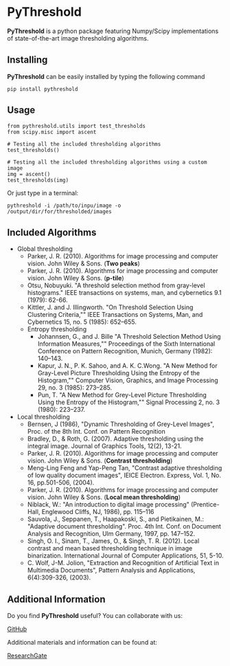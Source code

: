 # PyThreshold

**PyThreshold** is a python package featuring Numpy/Scipy implementations of state-of-the-art image thresholding algorithms.

## Installing

**PyThreshold** can be easily installed by typing the following command

    pip install pythreshold

## Usage

    from pythreshold.utils import test_thresholds
    from scipy.misc import ascent

    # Testing all the included thresholding algorithms
    test_thresholds()

    # Testing all the included thresholding algorithms using a custom image
    img = ascent()
    test_thresholds(img)

Or just type in a terminal:

    pythreshold -i /path/to/inpu/image -o /output/dir/for/thresholded/images

## Included Algorithms

* Global thresholding
    * Parker, J. R. (2010). Algorithms for image processing and
      computer vision. John Wiley & Sons. (**Two peaks**)
    * Parker, J. R. (2010). Algorithms for image processing and
      computer vision. John Wiley & Sons. (**p-tile**)
    * Otsu, Nobuyuki. "A threshold selection method from gray-level
      histograms." IEEE transactions on systems, man, and cybernetics
      9.1 (1979): 62-66.
    * Kittler, J. and J. Illingworth. "On Threshold Selection Using Clustering
      Criteria,"" IEEE Transactions on Systems, Man, and Cybernetics 15, no. 5
      (1985): 652–655.
    * Entropy thresholding
        * Johannsen, G., and J. Bille "A Threshold Selection Method Using
          Information Measures,"" Proceedings of the Sixth International Conference
          on Pattern Recognition, Munich, Germany (1982): 140–143.
        * Kapur, J. N., P. K. Sahoo, and A. K. C.Wong. "A New Method for Gray-Level
          Picture Thresholding Using the Entropy of the Histogram,"" Computer Vision,
          Graphics, and Image Processing 29, no. 3 (1985): 273–285.
        * Pun, T. "A New Method for Grey-Level Picture Thresholding Using the
          Entropy of the Histogram,"" Signal Processing 2, no. 3 (1980): 223–237.
* Local thresholding
    * Bernsen, J (1986), "Dynamic Thresholding of Grey-Level Images",
      Proc. of the 8th Int. Conf. on Pattern Recognition
    * Bradley, D., & Roth, G. (2007). Adaptive thresholding
      using the integral image. Journal of Graphics Tools, 12(2), 13-21.
    * Parker, J. R. (2010). Algorithms for image processing and
      computer vision. John Wiley & Sons. (**Contrast thresholding**)
    * Meng-Ling Feng and Yap-Peng Tan, "Contrast adaptive thresholding of
      low quality document images", IEICE Electron. Express, Vol. 1, No.
      16, pp.501-506, (2004).
    * Parker, J. R. (2010). Algorithms for image processing and
      computer vision. John Wiley & Sons. (**Local mean thresholding**)
    * Niblack, W.: "An introduction to digital image
      processing" (Prentice- Hall, Englewood Cliffs, NJ, 1986), pp. 115–116
    * Sauvola, J., Seppanen, T., Haapakoski, S., and Pietikainen, M.:
      "Adaptive document thresholding". Proc. 4th Int. Conf. on Document
      Analysis and Recognition, Ulm Germany, 1997, pp. 147–152.
    * Singh, O. I., Sinam, T., James, O., & Singh, T. R. (2012). Local contrast
      and mean based thresholding technique in image binarization. International
      Journal of Computer Applications, 51, 5-10.
    * C. Wolf, J-M. Jolion, "Extraction and Recognition of Artificial Text in
      Multimedia Documents", Pattern Analysis and Applications, 6(4):309-326, (2003).


## Additional Information

Do you find **PyThreshold** useful? You can collaborate with us:

[GitHub](https://github.com/manuelaguadomtz/pythreshold)

Additional materials and information can be found at:

[ResearchGate](https://www.researchgate.net/project/Numpy-Scipy-implementations-of-image-thresholding-algorithms>)
